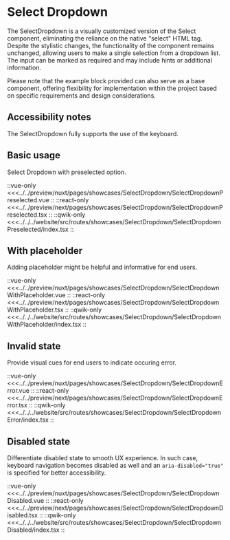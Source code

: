 # Select Dropdown

The SelectDropdown is a visually customized version of the Select component, eliminating the reliance on the native "select" HTML tag. Despite the stylistic changes, the functionality of the component remains unchanged, allowing users to make a single selection from a dropdown list. The input can be marked as required and may include hints or additional information.

Please note that the example block provided can also serve as a base component, offering flexibility for implementation within the project based on specific requirements and design considerations.

<!-- todo -->
<!-- ::tip
If you need to make this field required, it is crucial to communicate this intention clearly to your end users. You can find more information about [required form fields in our guide here](../blocks/FormFields).
:: -->

## Accessibility notes

The SelectDropdown fully supports the use of the keyboard.

## Basic usage

Select Dropdown with preselected option.

<Showcase showcase-name="SelectDropdown/SelectDropdownPreselected" style="min-height:300px">

::vue-only
<<<../../preview/nuxt/pages/showcases/SelectDropdown/SelectDropdownPreselected.vue
::
::react-only
<<<../../preview/next/pages/showcases/SelectDropdown/SelectDropdownPreselected.tsx
::
::qwik-only
<<<../../../website/src/routes/showcases/SelectDropdown/SelectDropdownPreselected/index.tsx
::

</Showcase>

## With placeholder

Adding placeholder might be helpful and informative for end users.

<Showcase showcase-name="SelectDropdown/SelectDropdownWithPlaceholder" style="min-height:300px">
::vue-only
<<<../../preview/nuxt/pages/showcases/SelectDropdown/SelectDropdownWithPlaceholder.vue
::
::react-only
<<<../../preview/next/pages/showcases/SelectDropdown/SelectDropdownWithPlaceholder.tsx
::
::qwik-only
<<<../../../website/src/routes/showcases/SelectDropdown/SelectDropdownWithPlaceholder/index.tsx
::
</Showcase>

## Invalid state

Provide visual cues for end users to indicate occuring error.

<Showcase showcase-name="SelectDropdown/SelectDropdownError" style="min-height:300px">

::vue-only
<<<../../preview/nuxt/pages/showcases/SelectDropdown/SelectDropdownError.vue
::
::react-only
<<<../../preview/next/pages/showcases/SelectDropdown/SelectDropdownError.tsx
::
::qwik-only
<<<../../../website/src/routes/showcases/SelectDropdown/SelectDropdownError/index.tsx
::

</Showcase>

## Disabled state

Differentiate disabled state to smooth UX experience. In such case, keyboard navigation becomes disabled as well and an `aria-disabled="true"` is specified for better accessibility.

<Showcase showcase-name="SelectDropdown/SelectDropdownDisabled" style="min-height:300px">

::vue-only
<<<../../preview/nuxt/pages/showcases/SelectDropdown/SelectDropdownDisabled.vue
::
::react-only
<<<../../preview/next/pages/showcases/SelectDropdown/SelectDropdownDisabled.tsx
::
::qwik-only
<<<../../../website/src/routes/showcases/SelectDropdown/SelectDropdownDisabled/index.tsx
::

</Showcase>
